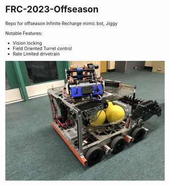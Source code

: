 # FRC-2023-Offseason
Repo for offseason Infinite Recharge mimic bot, Jiggy

Notable Features:
  - Vision locking
  - Field Oriented Turret control
  - Rate Limited drivetrain
    
![Screenshot](jiggy.jpg)
